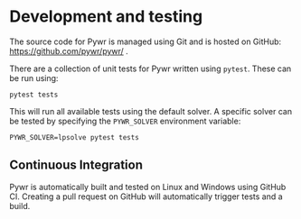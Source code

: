 # Development and testing

The source code for Pywr is managed using Git and is hosted on GitHub:
<https://github.com/pywr/pywr/> .

There are a collection of unit tests for Pywr written using `pytest`.
These can be run using:

    pytest tests

This will run all available tests using the default solver. A specific
solver can be tested by specifying the `PYWR_SOLVER` environment variable:

    PYWR_SOLVER=lpsolve pytest tests

## Continuous Integration
Pywr is automatically built and tested on Linux and Windows using
GitHub CI. Creating a pull request on GitHub will automatically trigger tests
and a build.

